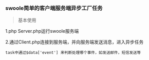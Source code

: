 ### swoole简单的客户端服务端异步工厂任务

>基本使用 

1.php Server.php运行swoole服务端 

2.通过Client.php连接到服务端，并向服务端发送消息，进入异步任务
```
task中通过$data['event'] 来判断处理哪个事件，如发送邮件，短信发送等
```

